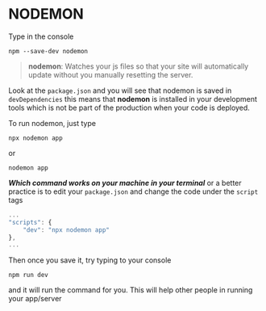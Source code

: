 # NODEMON

Type in the console
```
npm --save-dev nodemon
```

> **nodemon**: Watches your js files so that your site will automatically update without you manually resetting the server.

Look at the `package.json` and you will see that nodemon is saved in `devDependencies` this means that **nodemon** is installed in your development tools which is not be part of the production when your code is deployed.

To run nodemon, just type
```
npx nodemon app
```
or
```
nodemon app
```
**_Which command works on your machine in your terminal_**
or a better practice is to edit your `package.json` and change the code under the `script` tags
```javascript
...
"scripts": {
    "dev": "npx nodemon app"
},
...
```
Then once you save it, try typing to your console
```
npm run dev
```
and it will run the command for you. This will help other people in running your app/server